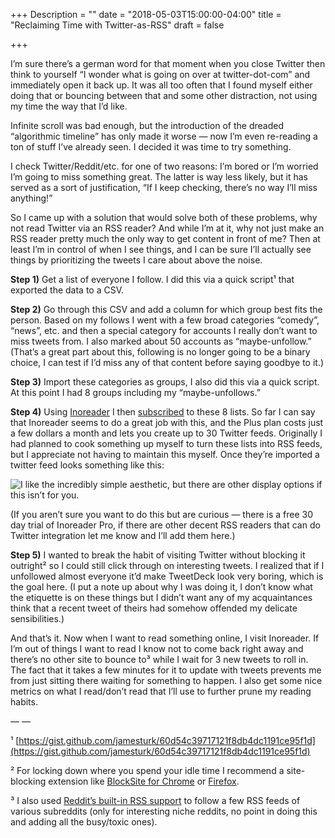 +++
Description = ""
date = "2018-05-03T15:00:00-04:00"
title = "Reclaiming Time with Twitter-as-RSS"
draft = false

+++

I’m sure there’s a german word for that moment when you close Twitter then think to yourself “I wonder what is going on over at twitter-dot-com” and immediately open it back up. It was all too often that I found myself either doing that or bouncing between that and some other distraction, not using my time the way that I’d like.

Infinite scroll was bad enough, but the introduction of the dreaded “algorithmic timeline” has only made it worse — now I’m even re-reading a ton of stuff I’ve already seen. I decided it was time to try something.

I check Twitter/Reddit/etc. for one of two reasons: I’m bored or I’m worried I’m going to miss something great. The latter is way less likely, but it has served as a sort of justification, “If I keep checking, there’s no way I’ll miss anything!”

So I came up with a solution that would solve both of these problems, why not read Twitter via an RSS reader? And while I’m at it, why not just make an RSS reader pretty much the only way to get content in front of me? Then at least I’m in control of when I see things, and I can be sure I’ll actually see things by prioritizing the tweets I care about above the noise.

**Step 1)** Get a list of everyone I follow. I did this via a quick script¹ that exported the data to a CSV.

**Step 2)** Go through this CSV and add a column for which group best fits the person. Based on my follows I went with a few broad categories “comedy”, “news”, etc. and then a special category for accounts I really don’t want to miss tweets from. I also marked about 50 accounts as “maybe-unfollow.” (That’s a great part about this, following is no longer going to be a binary choice, I can test if I’d miss any of that content before saying goodbye to it.)

**Step 3)** Import these categories as groups, I also did this via a quick script. At this point I had 8 groups including my “maybe-unfollows.”

**Step 4)** Using [Inoreader](https://www.inoreader.com) I then [subscribed](https://blog.inoreader.com/2014/10/rowing-down-twitter-stream-with.html) to these 8 lists. So far I can say that Inoreader seems to do a great job with this, and the Plus plan costs just a few dollars a month and lets you create up to 30 Twitter feeds. Originally I had planned to cook something up myself to turn these lists into RSS feeds, but I appreciate not having to maintain this myself. Once they’re imported a twitter feed looks something like this:

![I like the incredibly simple aesthetic, but there are other display options if this isn’t for you.](/post-images/inoreader.png)

(If you aren’t sure you want to do this but are curious — there is a free 30 day trial of Inoreader Pro, if there are other decent RSS readers that can do Twitter integration let me know and I’ll add them here.)

**Step 5)** I wanted to break the habit of visiting Twitter without blocking it outright² so I could still click through on interesting tweets. I realized that if I unfollowed almost everyone it’d make TweetDeck look very boring, which is the goal here. (I put a note up about why I was doing it, I don’t know what the etiquette is on these things but I didn’t want any of my acquaintances think that a recent tweet of theirs had somehow offended my delicate sensibilities.)

And that’s it. Now when I want to read something online, I visit Inoreader. If I’m out of things I want to read I know not to come back right away and there’s no other site to bounce to³ while I wait for 3 new tweets to roll in. The fact that it takes a few minutes for it to update with tweets prevents me from just sitting there waiting for something to happen. I also get some nice metrics on what I read/don’t read that I’ll use to further prune my reading habits.

— —

¹ [https://gist.github.com/jamesturk/60d54c39717121f8db4dc1191ce95f1d](https://gist.github.com/jamesturk/60d54c39717121f8db4dc1191ce95f1d)

² For locking down where you spend your idle time I recommend a site-blocking extension like [BlockSite for Chrome](https://chrome.google.com/webstore/detail/block-site-website-blocke/eiimnmioipafcokbfikbljfdeojpcgbh) or [Firefox](https://addons.mozilla.org/en-US/firefox/addon/blocksite/).

³ I also used [Reddit’s built-in RSS support](https://www.reddit.com/wiki/rss) to follow a few RSS feeds of various subreddits (only for interesting niche reddits, no point in doing this and adding all the busy/toxic ones).
